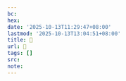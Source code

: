 ```yaml
---
bc:
hex:
date: '2025-10-13T11:29:47+08:00'
lastmod: '2025-10-13T13:04:51+08:00'
title: 󰣅
url: 󰣅
tags: []
src:
note:
---
```


